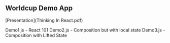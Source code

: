 ## Worldcup Demo App 

[Presentation](Thinking In React.pdf)

Demo1.js - React 101
Demo2.js - Composition but with local state
Demo3.js - Composition with Lifted State
